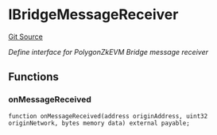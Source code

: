 # IBridgeMessageReceiver
[Git Source](https://github.com/agglayer/agglayer-contracts/blob/856b421eef55a77f98f6fed45beb5ed8e3023c16/contracts/interfaces/IBridgeMessageReceiver.sol)

*Define interface for PolygonZkEVM Bridge message receiver*


## Functions
### onMessageReceived


```solidity
function onMessageReceived(address originAddress, uint32 originNetwork, bytes memory data) external payable;
```

